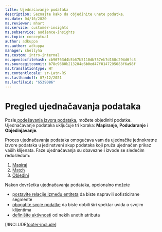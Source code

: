 ```yaml
---
title: Ujednačavanje podataka
description: Saznajte kako da objedinite unete podatke.
ms.date: 04/16/2020
ms.reviewer: mhart
ms.service: customer-insights
ms.subservice: audience-insights
ms.topic: conceptual
author: adkuppa
ms.author: adkuppa
manager: shellyha
ms.custom: intro-internal
ms.openlocfilehash: cb96763d4b5b67b5110db757eb7d160c294d6fc3
ms.sourcegitcommit: b78c9680b213204e6b0ed47f0147205083f6a98f
ms.translationtype: HT
ms.contentlocale: sr-Latn-RS
ms.lasthandoff: 07/12/2021
ms.locfileid: "6539086"
---
```

# <a name="data-unification-overview"></a>Pregled ujednačavanja podataka

Posle[ podešavanja izvora podataka](data-sources.md), možete objediniti podatke. Ujednačavanje podataka uključuje tri koraka: **Mapiranje**, **Podudaranje** i **Objedinjavanje**.

Proces ujednačavanja podataka omogućava vam da ujednačite jednokratne izvore podataka u jedinstveni skup podataka koji pruža ujednačen prikaz vaših klijenata. Faze ujednačavanja su obavezne i izvode se sledećim redosledom:

1. [Mapiraj](map-entities.md)
2. [Match](match-entities.md)
3. [Objedini](merge-entities.md)

Nakon dovršetka ujednačavanja podataka, opcionalno možete

- [postavite relacije između entiteta](relationships.md) da biste napravili sofisticirane segmente
- [obogatite svoje podatke](enrichment-hub.md) da biste dobili širi spektar uvida o svojim klijentima
- [definišite aktivnosti](activities.md) od nekih unetih atributa


[!INCLUDE[footer-include](../includes/footer-banner.md)]